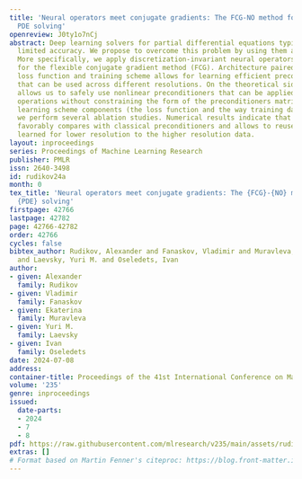 ```yaml
---
title: 'Neural operators meet conjugate gradients: The FCG-NO method for efficient
  PDE solving'
openreview: J0ty1o7nCj
abstract: Deep learning solvers for partial differential equations typically have
  limited accuracy. We propose to overcome this problem by using them as preconditioners.
  More specifically, we apply discretization-invariant neural operators to learn preconditioners
  for the flexible conjugate gradient method (FCG). Architecture paired with novel
  loss function and training scheme allows for learning efficient preconditioners
  that can be used across different resolutions. On the theoretical side, FCG theory
  allows us to safely use nonlinear preconditioners that can be applied in $O(N)$
  operations without constraining the form of the preconditioners matrix. To justify
  learning scheme components (the loss function and the way training data is collected)
  we perform several ablation studies. Numerical results indicate that our approach
  favorably compares with classical preconditioners and allows to reuse of preconditioners
  learned for lower resolution to the higher resolution data.
layout: inproceedings
series: Proceedings of Machine Learning Research
publisher: PMLR
issn: 2640-3498
id: rudikov24a
month: 0
tex_title: 'Neural operators meet conjugate gradients: The {FCG}-{NO} method for efficient
  {PDE} solving'
firstpage: 42766
lastpage: 42782
page: 42766-42782
order: 42766
cycles: false
bibtex_author: Rudikov, Alexander and Fanaskov, Vladimir and Muravleva, Ekaterina
  and Laevsky, Yuri M. and Oseledets, Ivan
author:
- given: Alexander
  family: Rudikov
- given: Vladimir
  family: Fanaskov
- given: Ekaterina
  family: Muravleva
- given: Yuri M.
  family: Laevsky
- given: Ivan
  family: Oseledets
date: 2024-07-08
address:
container-title: Proceedings of the 41st International Conference on Machine Learning
volume: '235'
genre: inproceedings
issued:
  date-parts:
  - 2024
  - 7
  - 8
pdf: https://raw.githubusercontent.com/mlresearch/v235/main/assets/rudikov24a/rudikov24a.pdf
extras: []
# Format based on Martin Fenner's citeproc: https://blog.front-matter.io/posts/citeproc-yaml-for-bibliographies/
---
```

